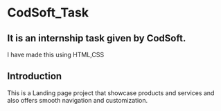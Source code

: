 # CodSoft_Task
## It is an internship task given by CodSoft.
I have made this using HTML,CSS 
## Introduction
This is a Landing page project that showcase products and services and also offers smooth navigation and customization.

